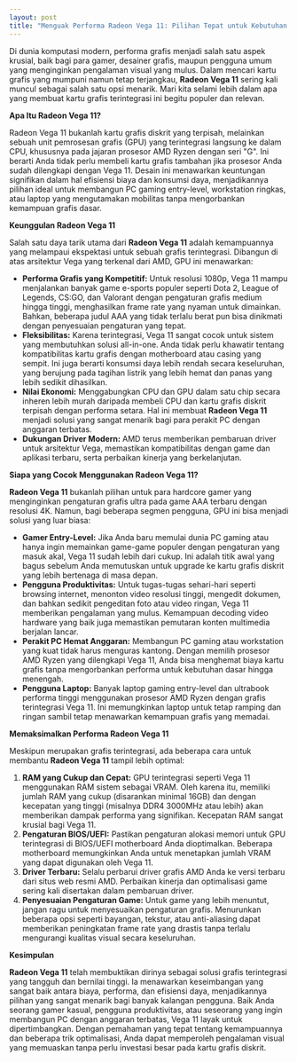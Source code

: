 ```yaml
---
layout: post
title: "Menguak Performa Radeon Vega 11: Pilihan Tepat untuk Kebutuhan Grafis Anda"
---
```


Di dunia komputasi modern, performa grafis menjadi salah satu aspek krusial, baik bagi para gamer, desainer grafis, maupun pengguna umum yang menginginkan pengalaman visual yang mulus. Dalam mencari kartu grafis yang mumpuni namun tetap terjangkau, **Radeon Vega 11** sering kali muncul sebagai salah satu opsi menarik. Mari kita selami lebih dalam apa yang membuat kartu grafis terintegrasi ini begitu populer dan relevan.

**Apa Itu Radeon Vega 11?**

Radeon Vega 11 bukanlah kartu grafis diskrit yang terpisah, melainkan sebuah unit pemrosesan grafis (GPU) yang terintegrasi langsung ke dalam CPU, khususnya pada jajaran prosesor AMD Ryzen dengan seri "G". Ini berarti Anda tidak perlu membeli kartu grafis tambahan jika prosesor Anda sudah dilengkapi dengan Vega 11. Desain ini menawarkan keuntungan signifikan dalam hal efisiensi biaya dan konsumsi daya, menjadikannya pilihan ideal untuk membangun PC gaming entry-level, workstation ringkas, atau laptop yang mengutamakan mobilitas tanpa mengorbankan kemampuan grafis dasar.

**Keunggulan Radeon Vega 11**

Salah satu daya tarik utama dari **Radeon Vega 11** adalah kemampuannya yang melampaui ekspektasi untuk sebuah grafis terintegrasi. Dibangun di atas arsitektur Vega yang terkenal dari AMD, GPU ini menawarkan:

*   **Performa Grafis yang Kompetitif:** Untuk resolusi 1080p, Vega 11 mampu menjalankan banyak game e-sports populer seperti Dota 2, League of Legends, CS:GO, dan Valorant dengan pengaturan grafis medium hingga tinggi, menghasilkan frame rate yang nyaman untuk dimainkan. Bahkan, beberapa judul AAA yang tidak terlalu berat pun bisa dinikmati dengan penyesuaian pengaturan yang tepat.
*   **Fleksibilitas:** Karena terintegrasi, Vega 11 sangat cocok untuk sistem yang membutuhkan solusi all-in-one. Anda tidak perlu khawatir tentang kompatibilitas kartu grafis dengan motherboard atau casing yang sempit. Ini juga berarti konsumsi daya lebih rendah secara keseluruhan, yang berujung pada tagihan listrik yang lebih hemat dan panas yang lebih sedikit dihasilkan.
*   **Nilai Ekonomi:** Menggabungkan CPU dan GPU dalam satu chip secara inheren lebih murah daripada membeli CPU dan kartu grafis diskrit terpisah dengan performa setara. Hal ini membuat **Radeon Vega 11** menjadi solusi yang sangat menarik bagi para perakit PC dengan anggaran terbatas.
*   **Dukungan Driver Modern:** AMD terus memberikan pembaruan driver untuk arsitektur Vega, memastikan kompatibilitas dengan game dan aplikasi terbaru, serta perbaikan kinerja yang berkelanjutan.

**Siapa yang Cocok Menggunakan Radeon Vega 11?**

**Radeon Vega 11** bukanlah pilihan untuk para hardcore gamer yang menginginkan pengaturan grafis ultra pada game AAA terbaru dengan resolusi 4K. Namun, bagi beberapa segmen pengguna, GPU ini bisa menjadi solusi yang luar biasa:

*   **Gamer Entry-Level:** Jika Anda baru memulai dunia PC gaming atau hanya ingin memainkan game-game populer dengan pengaturan yang masuk akal, Vega 11 sudah lebih dari cukup. Ini adalah titik awal yang bagus sebelum Anda memutuskan untuk upgrade ke kartu grafis diskrit yang lebih bertenaga di masa depan.
*   **Pengguna Produktivitas:** Untuk tugas-tugas sehari-hari seperti browsing internet, menonton video resolusi tinggi, mengedit dokumen, dan bahkan sedikit pengeditan foto atau video ringan, Vega 11 memberikan pengalaman yang mulus. Kemampuan decoding video hardware yang baik juga memastikan pemutaran konten multimedia berjalan lancar.
*   **Perakit PC Hemat Anggaran:** Membangun PC gaming atau workstation yang kuat tidak harus menguras kantong. Dengan memilih prosesor AMD Ryzen yang dilengkapi Vega 11, Anda bisa menghemat biaya kartu grafis tanpa mengorbankan performa untuk kebutuhan dasar hingga menengah.
*   **Pengguna Laptop:** Banyak laptop gaming entry-level dan ultrabook performa tinggi menggunakan prosesor AMD Ryzen dengan grafis terintegrasi Vega 11. Ini memungkinkan laptop untuk tetap ramping dan ringan sambil tetap menawarkan kemampuan grafis yang memadai.

**Memaksimalkan Performa Radeon Vega 11**

Meskipun merupakan grafis terintegrasi, ada beberapa cara untuk membantu **Radeon Vega 11** tampil lebih optimal:

1.  **RAM yang Cukup dan Cepat:** GPU terintegrasi seperti Vega 11 menggunakan RAM sistem sebagai VRAM. Oleh karena itu, memiliki jumlah RAM yang cukup (disarankan minimal 16GB) dan dengan kecepatan yang tinggi (misalnya DDR4 3000MHz atau lebih) akan memberikan dampak performa yang signifikan. Kecepatan RAM sangat krusial bagi Vega 11.
2.  **Pengaturan BIOS/UEFI:** Pastikan pengaturan alokasi memori untuk GPU terintegrasi di BIOS/UEFI motherboard Anda dioptimalkan. Beberapa motherboard memungkinkan Anda untuk menetapkan jumlah VRAM yang dapat digunakan oleh Vega 11.
3.  **Driver Terbaru:** Selalu perbarui driver grafis AMD Anda ke versi terbaru dari situs web resmi AMD. Perbaikan kinerja dan optimalisasi game sering kali disertakan dalam pembaruan driver.
4.  **Penyesuaian Pengaturan Game:** Untuk game yang lebih menuntut, jangan ragu untuk menyesuaikan pengaturan grafis. Menurunkan beberapa opsi seperti bayangan, tekstur, atau anti-aliasing dapat memberikan peningkatan frame rate yang drastis tanpa terlalu mengurangi kualitas visual secara keseluruhan.

**Kesimpulan**

**Radeon Vega 11** telah membuktikan dirinya sebagai solusi grafis terintegrasi yang tangguh dan bernilai tinggi. Ia menawarkan keseimbangan yang sangat baik antara biaya, performa, dan efisiensi daya, menjadikannya pilihan yang sangat menarik bagi banyak kalangan pengguna. Baik Anda seorang gamer kasual, pengguna produktivitas, atau seseorang yang ingin membangun PC dengan anggaran terbatas, Vega 11 layak untuk dipertimbangkan. Dengan pemahaman yang tepat tentang kemampuannya dan beberapa trik optimalisasi, Anda dapat memperoleh pengalaman visual yang memuaskan tanpa perlu investasi besar pada kartu grafis diskrit.
